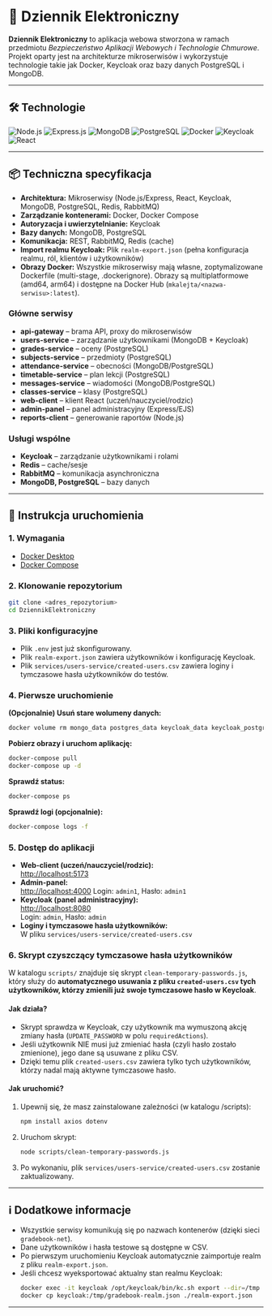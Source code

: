 # 📝 Dziennik Elektroniczny

**Dziennik Elektroniczny** to aplikacja webowa stworzona w ramach przedmiotu _Bezpieczeństwo Aplikacji Webowych i Technologie Chmurowe_. Projekt oparty jest na architekturze mikroserwisów i wykorzystuje technologie takie jak Docker, Keycloak oraz bazy danych PostgreSQL i MongoDB.

---

## 🛠️ Technologie

![Node.js](https://img.shields.io/badge/Node.js-339933?logo=node.js&logoColor=white&style=for-the-badge)
![Express.js](https://img.shields.io/badge/Express.js-000000?logo=express&logoColor=white&style=for-the-badge)
![MongoDB](https://img.shields.io/badge/MongoDB-47A248?logo=mongodb&logoColor=white&style=for-the-badge)
![PostgreSQL](https://img.shields.io/badge/PostgreSQL-4169E1?logo=postgresql&logoColor=white&style=for-the-badge)
![Docker](https://img.shields.io/badge/Docker-2496ED?logo=docker&logoColor=white&style=for-the-badge)
![Keycloak](https://img.shields.io/badge/Keycloak-0075A8?logo=keycloak&logoColor=white&style=for-the-badge)
![React](https://img.shields.io/badge/React-0075A8?logo=react&logoColor=white&style=for-the-badge)

---

## 📦 Techniczna specyfikacja

- **Architektura:** Mikroserwisy (Node.js/Express, React, Keycloak, MongoDB, PostgreSQL, Redis, RabbitMQ)
- **Zarządzanie kontenerami:** Docker, Docker Compose
- **Autoryzacja i uwierzytelnianie:** Keycloak
- **Bazy danych:** MongoDB, PostgreSQL
- **Komunikacja:** REST, RabbitMQ, Redis (cache)
- **Import realmu Keycloak:** Plik `realm-export.json` (pełna konfiguracja realmu, ról, klientów i użytkowników)
- **Obrazy Docker:** Wszystkie mikroserwisy mają własne, zoptymalizowane Dockerfile (multi-stage, .dockerignore). Obrazy są multiplatformowe (amd64, arm64) i dostępne na Docker Hub (`mkalejta/<nazwa-serwisu>:latest`).

### Główne serwisy

- **api-gateway** – brama API, proxy do mikroserwisów
- **users-service** – zarządzanie użytkownikami (MongoDB + Keycloak)
- **grades-service** – oceny (PostgreSQL)
- **subjects-service** – przedmioty (PostgreSQL)
- **attendance-service** – obecności (MongoDB/PostgreSQL)
- **timetable-service** – plan lekcji (PostgreSQL)
- **messages-service** – wiadomości (MongoDB/PostgreSQL)
- **classes-service** – klasy (PostgreSQL)
- **web-client** – klient React (uczeń/nauczyciel/rodzic)
- **admin-panel** – panel administracyjny (Express/EJS)
- **reports-client** – generowanie raportów (Node.js)

### Usługi wspólne

- **Keycloak** – zarządzanie użytkownikami i rolami
- **Redis** – cache/sesje
- **RabbitMQ** – komunikacja asynchroniczna
- **MongoDB, PostgreSQL** – bazy danych

---

## 🚀 Instrukcja uruchomienia

### 1. Wymagania

- [Docker Desktop](https://www.docker.com/products/docker-desktop/)
- [Docker Compose](https://docs.docker.com/compose/)

### 2. Klonowanie repozytorium

```sh
git clone <adres_repozytorium>
cd DziennikElektroniczny
```

### 3. Pliki konfiguracyjne

- Plik `.env` jest już skonfigurowany.
- Plik `realm-export.json` zawiera użytkowników i konfigurację Keycloak.
- Plik `services/users-service/created-users.csv` zawiera loginy i tymczasowe hasła użytkowników do testów.

### 4. Pierwsze uruchomienie

**(Opcjonalnie) Usuń stare wolumeny danych:**
```sh
docker volume rm mongo_data postgres_data keycloak_data keycloak_postgres_data reports_data
```

**Pobierz obrazy i uruchom aplikację:**
```sh
docker-compose pull
docker-compose up -d
```

**Sprawdź status:**
```sh
docker-compose ps
```

**Sprawdź logi (opcjonalnie):**
```sh
docker-compose logs -f
```

### 5. Dostęp do aplikacji

- **Web-client (uczeń/nauczyciel/rodzic):**  
  [http://localhost:5173](http://localhost:5173)
- **Admin-panel:**  
  [http://localhost:4000](http://localhost:4000)
  Login: `admin1`, Hasło: `admin1`
- **Keycloak (panel administracyjny):**  
  [http://localhost:8080](http://localhost:8080)  
  Login: `admin`, Hasło: `admin`
- **Loginy i tymczasowe hasła użytkowników:**  
  W pliku `services/users-service/created-users.csv`

### 6. Skrypt czyszczący tymczasowe hasła użytkowników

W katalogu `scripts/` znajduje się skrypt `clean-temporary-passwords.js`, który służy do **automatycznego usuwania z pliku `created-users.csv` tych użytkowników, którzy zmienili już swoje tymczasowe hasło w Keycloak**.

#### Jak działa?

- Skrypt sprawdza w Keycloak, czy użytkownik ma wymuszoną akcję zmiany hasła (`UPDATE_PASSWORD` w polu `requiredActions`).
- Jeśli użytkownik NIE musi już zmieniać hasła (czyli hasło zostało zmienione), jego dane są usuwane z pliku CSV.
- Dzięki temu plik `created-users.csv` zawiera tylko tych użytkowników, którzy nadal mają aktywne tymczasowe hasło.

#### Jak uruchomić?

1. Upewnij się, że masz zainstalowane zależności (w katalogu /scripts):
   ```sh
   npm install axios dotenv
   ```
2. Uruchom skrypt:
   ```sh
   node scripts/clean-temporary-passwords.js
   ```
3. Po wykonaniu, plik `services/users-service/created-users.csv` zostanie zaktualizowany.

---

## ℹ️ Dodatkowe informacje

- Wszystkie serwisy komunikują się po nazwach kontenerów (dzięki sieci `gradebook-net`).
- Dane użytkowników i hasła testowe są dostępne w CSV.
- Po pierwszym uruchomieniu Keycloak automatycznie zaimportuje realm z pliku `realm-export.json`.
- Jeśli chcesz wyeksportować aktualny stan realmu Keycloak:
  ```sh
  docker exec -it keycloak /opt/keycloak/bin/kc.sh export --dir=/tmp --realm=gradebook --users=realm_file
  docker cp keycloak:/tmp/gradebook-realm.json ./realm-export.json
  ```

---
